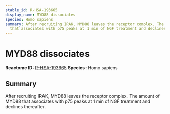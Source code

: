 ```yaml
---
stable_id: R-HSA-193665
display_name: MYD88 dissociates
species: Homo sapiens
summary: After recruiting IRAK, MYD88 leaves the receptor complex. The amount of MYD88
  that associates with p75 peaks at 1 min of NGF treatment and declines thereafter.
---
```


# MYD88 dissociates
**Reactome ID:** [R-HSA-193665](https://reactome.org/content/detail/R-HSA-193665)
**Species:** Homo sapiens

## Summary

After recruiting IRAK, MYD88 leaves the receptor complex. The amount of MYD88 that associates with p75 peaks at 1 min of NGF treatment and declines thereafter.
